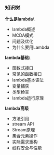 ### 知识树
**什么是lambda**\
* lambda概述
* MCDA模式
* 问题及优化
* 为什么要用Lambda

**lambda基础**\
* 函数式接口
* 常见的函数接口
* lambda基本语法
* 变量捕获
* 类型检查
* lambda运行原理

**lambda高级**
* 方法引用
* stream API
* Stream原理
* 集合元素操作
* 实际需求重构
* 线程安全与性能